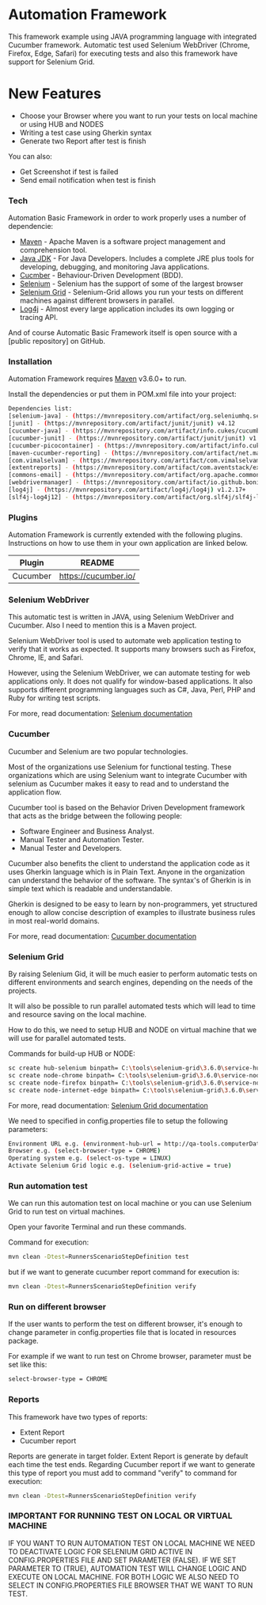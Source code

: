 # Automation Framework

This framework example using JAVA programming language with integrated Cucumber framework.
Automatic test used Selenium WebDriver (Chrome, Firefox, Edge, Safari) for executing tests and also this
framework have support for Selenium Grid.

# New Features

  - Choose your Browser where you want to run your tests on local machine or using HUB and NODES
  - Writing a test case using Gherkin syntax
  - Generate two Report after test is finish 

You can also:

  - Get Screenshot if test is failed
  - Send email notification when test is finish

### Tech

Automation Basic Framework in order to work properly uses a number of dependencie:

* [Maven](https://maven.apache.org/) - Apache Maven is a software project management and comprehension tool.
* [Java JDK](https://www.oracle.com/technetwork/java/javase/downloads/index.html) - For Java Developers. Includes a complete JRE plus tools for developing, debugging, and monitoring Java applications.
* [Cucmber](https://docs.cucumber.io/) - Behaviour-Driven Development (BDD).
* [Selenium](https://www.seleniumhq.org/download/) - Selenium has the support of some of the largest browser
* [Selenium Grid](https://www.seleniumhq.org/docs/07_selenium_grid.jsp) - Selenium-Grid allows you run your tests on different machines against different browsers in parallel.
* [Log4j](https://logging.apache.org/log4j/2.x/) - Almost every large application includes its own logging or tracing API. 

And of course Automatic Basic Framework itself is open source with a [public repository]
 on GitHub.

### Installation

Automation Framework requires [Maven](https://maven.apache.org/download.cgi) v3.6.0+ to run.

Install the dependencies or put them in POM.xml file into your project:

```sh
Dependencies list:
[selenium-java] - (https://mvnrepository.com/artifact/org.seleniumhq.selenium/selenium-java) v3.12.0+
[junit] - (https://mvnrepository.com/artifact/junit/junit) v4.12
[cucumber-java] - (https://mvnrepository.com/artifact/info.cukes/cucumber-java) v1.2.5+
[cucumber-junit] - (https://mvnrepository.com/artifact/junit/junit) v1.2.2+
[cucumber-picocontainer] - (https://mvnrepository.com/artifact/info.cukes/cucumber-picocontainer) v1.2.5+
[maven-cucumber-reporting] - (https://mvnrepository.com/artifact/net.masterthought/maven-cucumber-reporting) v3.14.0+
[com.vimalselvam] - (https://mvnrepository.com/artifact/com.vimalselvam/cucumber-extentsreport) v3.0.2+
[extentreports] - (https://mvnrepository.com/artifact/com.aventstack/extentreports) v4.0.5+
[commons-email] - (https://mvnrepository.com/artifact/org.apache.commons/commons-email) v1.5+
[webdrivermanager] - (https://mvnrepository.com/artifact/io.github.bonigarcia/webdrivermanager) v3.2.0+
[log4j] - (https://mvnrepository.com/artifact/log4j/log4j) v1.2.17+
[slf4j-log4j12] - (https://mvnrepository.com/artifact/org.slf4j/slf4j-log4j12) v1.7.25+
```

### Plugins

Automation Framework is currently extended with the following plugins. Instructions on how to use them in your own application are linked below.

| Plugin | README |
| ------ | ------ |
| Cucumber | https://cucumber.io/ |

### Selenium WebDriver

This automatic test is written in JAVA, using Selenium WebDriver and Cucumber. Also I need to mention this is a Maven project.

Selenium WebDriver tool is used to automate web application testing to verify that it works as expected. It supports many browsers such as Firefox, Chrome, IE, and Safari. 

However, using the Selenium WebDriver, we can automate testing for web applications only. It does not qualify for window-based applications. It also supports different programming languages such as C#, Java, Perl, PHP and Ruby for writing test scripts. 

For more, read documentation:
[Selenium documentation](https://www.seleniumhq.org/docs/)

### Cucumber

Cucumber and Selenium are two popular technologies.

Most of the organizations use Selenium for functional testing. These organizations which are using Selenium want to integrate Cucumber with selenium as Cucumber makes it easy to read and to understand the application flow.

Cucumber tool is based on the Behavior Driven Development framework that acts as the bridge between the following people:

- Software Engineer and Business Analyst.
- Manual Tester and Automation Tester.
- Manual Tester and Developers.

Cucumber also benefits the client to understand the application code as it uses Gherkin language which is in Plain Text. Anyone in the organization can understand the behavior of the software. The syntax's of Gherkin is in simple text which is readable and understandable.

Gherkin is designed to be easy to learn by non-programmers, yet structured enough to allow concise description of examples to illustrate business rules in most real-world domains.

For more, read documentation:
[Cucumber documentation](https://docs.cucumber.io/)


### Selenium Grid

By raising Selenium Gid, it will be much easier to perform automatic tests on different environments and search engines, depending on the needs of the projects.

It will also be possible to run parallel automated tests which will lead to time and resource saving on the local machine.

How to do this, we need to setup HUB and NODE on virtual machine that we will use for parallel automated tests.

Commands for build-up HUB or NODE:
```sh
sc create hub-selenium binpath= C:\tools\selenium-grid\3.6.0\service-hub-selenium\hub-selenium.exe
sc create node-chrome binpath= C:\tools\selenium-grid\3.6.0\service-node-chrome\node-chrome.exe
sc create node-firefox binpath= C:\tools\selenium-grid\3.6.0\service-node-firefox\node-firefox.exe
sc create node-internet-edge binpath= C:\tools\selenium-grid\3.6.0\service-node-edge\node-edge.exe
```

For more, read documentation:
[Selenium Grid documentation](https://www.seleniumhq.org/docs/07_selenium_grid.jsp)

We need to specified in config.properties file to setup the following parameters:
```sh
Environment URL e.g. (environment-hub-url = http://qa-tools.computerDatabase.rs:4444/wd/hub)
Browser e.g. (select-browser-type = CHROME)
Operating system e.g. (select-os-type = LINUX)
Activate Selenium Grid logic e.g. (selenium-grid-active = true)
```

### Run automation test

We can run this automation test on local machine or you can use Selenium Grid to run test on virtual machines.

Open your favorite Terminal and run these commands.

Command for execution:
```sh
mvn clean -Dtest=RunnersScenarioStepDefinition test
```
but if we want to generate cucumber report command for execution is:
```sh
mvn clean -Dtest=RunnersScenarioStepDefinition verify
```

### Run on different browser

If the user wants to perform the test on different browser, it's enough to change
parameter in config.properties file that is located in resources package.

For example if we want to run test on Chrome browser, parameter must be set like this:

```sh
select-browser-type = CHROME
```

### Reports

This framework have two types of reports:

- Extent Report
- Cucumber report

Reports are generate in target folder. 
Extent Report is generate by default each time the test ends.
Regarding Cucumber report if we want to generate this type of report you must add to command "verify" to command for execution:
```sh
mvn clean -Dtest=RunnersScenarioStepDefinition verify
```
 
### IMPORTANT FOR RUNNING TEST ON LOCAL OR VIRTUAL MACHINE

IF YOU WANT TO RUN AUTOMATION TEST ON LOCAL MACHINE WE NEED TO DEACTIVATE LOGIC FOR SELENIUM GRID ACTIVE IN CONFIG.PROPERTIES FILE
AND SET PARAMETER (FALSE). IF WE SET PARAMETER TO (TRUE), AUTOMATION TEST WILL CHANGE LOGIC AND EXECUTE ON LOCAL MACHINE.
FOR BOTH LOGIC WE ALSO NEED TO SELECT IN CONFIG.PROPERTIES FILE BROWSER THAT WE WANT TO RUN TEST.
